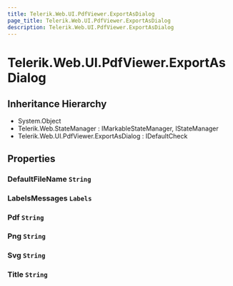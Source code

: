 ```yaml
---
title: Telerik.Web.UI.PdfViewer.ExportAsDialog
page_title: Telerik.Web.UI.PdfViewer.ExportAsDialog
description: Telerik.Web.UI.PdfViewer.ExportAsDialog
---
```


# Telerik.Web.UI.PdfViewer.ExportAsDialog

## Inheritance Hierarchy

* System.Object
* Telerik.Web.StateManager : IMarkableStateManager, IStateManager
* Telerik.Web.UI.PdfViewer.ExportAsDialog : IDefaultCheck

## Properties

###  DefaultFileName `String`

###  LabelsMessages `Labels`

###  Pdf `String`

###  Png `String`

###  Svg `String`

###  Title `String`

